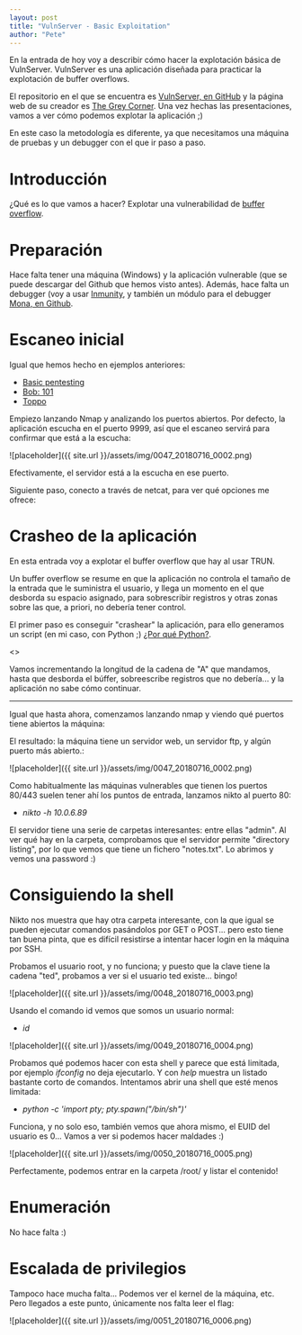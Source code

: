 ```yaml
---
layout: post
title: "VulnServer - Basic Exploitation"
author: "Pete"
---
```


En la entrada de hoy voy a describir cómo hacer la explotación básica de VulnServer. VulnServer es una aplicación diseñada para practicar la explotación de buffer overflows.

El repositorio en el que se encuentra es [VulnServer, en GitHub](https://github.com/stephenbradshaw/vulnserver) y la página web de su creador es [The Grey Corner](http://www.thegreycorner.com/). Una vez hechas las presentaciones, vamos a ver cómo podemos explotar la aplicación ;)

En este caso la metodología es diferente, ya que necesitamos una máquina de pruebas y un debugger con el que ir paso a paso.

# Introducción

¿Qué es lo que vamos a hacer? Explotar una vulnerabilidad de [buffer overflow](https://en.wikipedia.org/wiki/Buffer_overflow).

# Preparación

Hace falta tener una máquina (Windows) y la aplicación vulnerable (que se puede descargar del Github que hemos visto antes). Además, hace falta un debugger (voy a usar [Inmunity](https://www.immunityinc.com/products/debugger/), y también un módulo para el debugger [Mona, en Github](https://github.com/corelan/mona).

# Escaneo inicial

Igual que hemos hecho en ejemplos anteriores:
* [Basic pentesting](https://livefromsec.github.io/2018-06-04/vulnhub_walkthrough_basic_pentesting)
* [Bob: 101](https://livefromsec.github.io/2018-06-11/vulnhub_walkthrough_bob_101)
* [Toppo](https://livefromsec.github.io/2018-07-16/vulnhub_walkthrough_toppo_1)

Empiezo lanzando Nmap y analizando los puertos abiertos. Por defecto, la aplicación escucha en el puerto 9999, así que el escaneo servirá para confirmar que está a la escucha:

![placeholder]({{ site.url }}/assets/img/0047_20180716_0002.png)

Efectivamente, el servidor está a la escucha en ese puerto.

Siguiente paso, conecto a través de netcat, para ver qué opciones me ofrece:

# Crasheo de la aplicación

En esta entrada voy a explotar el buffer overflow que hay al usar TRUN. 

Un buffer overflow se resume en que la aplicación no controla el tamaño de la entrada que le suministra el usuario, y llega un momento en el que desborda su espacio asignado, para sobrescribir registros y otras zonas sobre las que, a priori, no debería tener control. 

El primer paso es conseguir "crashear" la aplicación, para ello generamos un script (en mi caso, con Python ;) [¿Por qué Python?](https://livefromsec.github.io/2017-10-27/por-que-python).

<<Imagen del script:>>
  
Vamos incrementando la longitud de la cadena de "A" que mandamos, hasta que desborda el búffer, sobreescribe registros que no debería... y la aplicación no sabe cómo continuar.

--- 

Igual que hasta ahora, comenzamos lanzando nmap y viendo qué puertos tiene abiertos la máquina:

El resultado: la máquina tiene un servidor web, un servidor ftp, y algún puerto más abierto.:

![placeholder]({{ site.url }}/assets/img/0047_20180716_0002.png)

Como habitualmente las máquinas vulnerables que tienen los puertos 80/443 suelen tener ahí los puntos de entrada, lanzamos nikto al puerto 80:

* _nikto -h 10.0.6.89_

El servidor tiene una serie de carpetas interesantes: entre ellas "admin". Al ver qué hay en la carpeta, comprobamos que el servidor permite "directory listing", por lo que vemos que tiene un fichero "notes.txt". Lo abrimos y vemos una password :)

# Consiguiendo la shell

Nikto nos muestra que hay otra carpeta interesante, con la que igual se pueden ejecutar comandos pasándolos por GET o POST... pero esto tiene tan buena pinta, que es difícil resistirse a intentar hacer login en la máquina por SSH.

Probamos el usuario root, y no funciona; y puesto que la clave tiene la cadena "ted", probamos a ver si el usuario ted existe... bingo!

![placeholder]({{ site.url }}/assets/img/0048_20180716_0003.png)

Usando el comando id vemos que somos un usuario normal:

* _id_

![placeholder]({{ site.url }}/assets/img/0049_20180716_0004.png)

Probamos qué podemos hacer con esta shell y parece que está limitada, por ejemplo _ifconfig_ no deja ejecutarlo. Y con _help_ muestra un listado bastante corto de comandos. Intentamos abrir una shell que esté menos limitada:

* _python -c 'import pty; pty.spawn("/bin/sh")'_

Funciona, y no solo eso, también vemos que ahora mismo, el EUID del usuario es 0... Vamos a ver si podemos hacer maldades :)

![placeholder]({{ site.url }}/assets/img/0050_20180716_0005.png)

Perfectamente, podemos entrar en la carpeta /root/ y listar el contenido!

# Enumeración

No hace falta :) 

# Escalada de privilegios

Tampoco hace mucha falta... Podemos ver el kernel de la máquina, etc. Pero llegados a este punto, únicamente nos falta leer el flag:

![placeholder]({{ site.url }}/assets/img/0051_20180716_0006.png)
